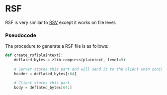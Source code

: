 # RSF

RSF is very similar to [RSV](rsv.md) except it works on file level.

### Pseudocode

The procedure to generate a RSF file is as follows:

```python
def create_rsf(plaintext):
    deflated_bytes = zlib.compress(plaintext, level=9)
    
    # Server stores this part and will send it to the client when zoning-in
    header = deflated_bytes[:64]
    
    # Client stores this part
    body = deflated_bytes[64:]
```
